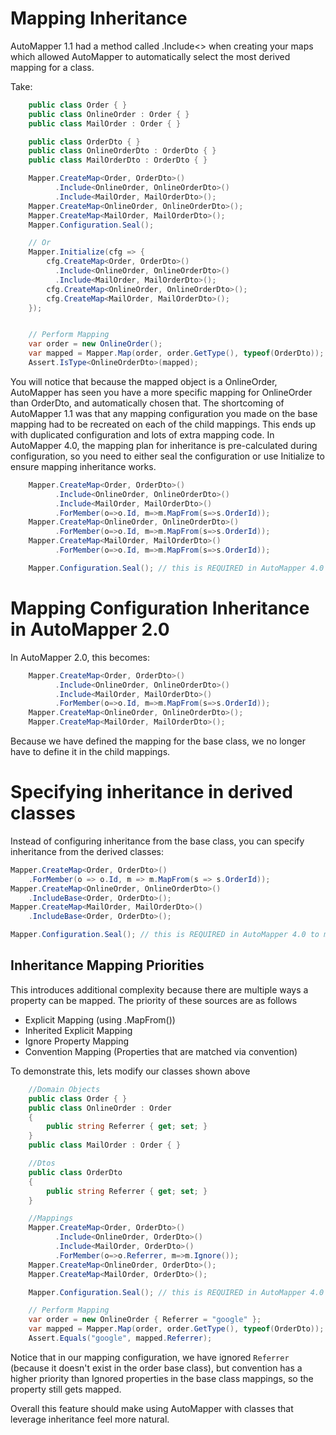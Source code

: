 # Mapping Inheritance
AutoMapper 1.1 had a method called .Include<> when creating your maps which allowed AutoMapper to automatically select the most derived mapping for a class.

Take:
```c#
    public class Order { }
    public class OnlineOrder : Order { }
    public class MailOrder : Order { }

    public class OrderDto { }
    public class OnlineOrderDto : OrderDto { }
    public class MailOrderDto : OrderDto { }

    Mapper.CreateMap<Order, OrderDto>()
          .Include<OnlineOrder, OnlineOrderDto>()
          .Include<MailOrder, MailOrderDto>();
    Mapper.CreateMap<OnlineOrder, OnlineOrderDto>();
    Mapper.CreateMap<MailOrder, MailOrderDto>();
    Mapper.Configuration.Seal();

    // Or
    Mapper.Initialize(cfg => {
        cfg.CreateMap<Order, OrderDto>()
          .Include<OnlineOrder, OnlineOrderDto>()
          .Include<MailOrder, MailOrderDto>();
        cfg.CreateMap<OnlineOrder, OnlineOrderDto>();
        cfg.CreateMap<MailOrder, MailOrderDto>();
    });


    // Perform Mapping
    var order = new OnlineOrder();
    var mapped = Mapper.Map(order, order.GetType(), typeof(OrderDto));
    Assert.IsType<OnlineOrderDto>(mapped);
```
You will notice that because the mapped object is a OnlineOrder, AutoMapper has seen you have a more specific mapping for OnlineOrder than OrderDto, and automatically chosen that.
The shortcoming of AutoMapper 1.1 was that any mapping configuration you made on the base mapping had to be recreated on each of the child mappings. This ends up with duplicated configuration and lots of extra mapping code.
In AutoMapper 4.0, the mapping plan for inheritance is pre-calculated during configuration, so you need to either seal the configuration or use Initialize to ensure mapping inheritance works.
```c#
    Mapper.CreateMap<Order, OrderDto>()
          .Include<OnlineOrder, OnlineOrderDto>()
          .Include<MailOrder, MailOrderDto>()
          .ForMember(o=>o.Id, m=>m.MapFrom(s=>s.OrderId));
    Mapper.CreateMap<OnlineOrder, OnlineOrderDto>()
          .ForMember(o=>o.Id, m=>m.MapFrom(s=>s.OrderId));
    Mapper.CreateMap<MailOrder, MailOrderDto>()
          .ForMember(o=>o.Id, m=>m.MapFrom(s=>s.OrderId));

    Mapper.Configuration.Seal(); // this is REQUIRED in AutoMapper 4.0 to make inheritance work
```
# Mapping Configuration Inheritance in AutoMapper 2.0
In AutoMapper 2.0, this becomes:
```c#
    Mapper.CreateMap<Order, OrderDto>()
          .Include<OnlineOrder, OnlineOrderDto>()
          .Include<MailOrder, MailOrderDto>()
          .ForMember(o=>o.Id, m=>m.MapFrom(s=>s.OrderId));
    Mapper.CreateMap<OnlineOrder, OnlineOrderDto>();
    Mapper.CreateMap<MailOrder, MailOrderDto>();
```
Because we have defined the mapping for the base class, we no longer have to define it in the child mappings.

# Specifying inheritance in derived classes
Instead of configuring inheritance from the base class, you can specify inheritance from the derived classes:
```c#
Mapper.CreateMap<Order, OrderDto>()
    .ForMember(o => o.Id, m => m.MapFrom(s => s.OrderId));
Mapper.CreateMap<OnlineOrder, OnlineOrderDto>()
    .IncludeBase<Order, OrderDto>();
Mapper.CreateMap<MailOrder, MailOrderDto>()
    .IncludeBase<Order, OrderDto>();

Mapper.Configuration.Seal(); // this is REQUIRED in AutoMapper 4.0 to make inheritance work
```
## Inheritance Mapping Priorities
This introduces additional complexity because there are multiple ways a property can be mapped. The priority of these sources are as follows

 - Explicit Mapping (using .MapFrom())
 - Inherited Explicit Mapping
 - Ignore Property Mapping
 - Convention Mapping (Properties that are matched via convention)

To demonstrate this, lets modify our classes shown above
```c#
    //Domain Objects
    public class Order { }
    public class OnlineOrder : Order 
    { 
        public string Referrer { get; set; }
    }
    public class MailOrder : Order { }

    //Dtos
    public class OrderDto
    {
        public string Referrer { get; set; }
    }

    //Mappings
    Mapper.CreateMap<Order, OrderDto>()
          .Include<OnlineOrder, OrderDto>()
          .Include<MailOrder, OrderDto>()
          .ForMember(o=>o.Referrer, m=>m.Ignore());
    Mapper.CreateMap<OnlineOrder, OrderDto>();
    Mapper.CreateMap<MailOrder, OrderDto>();

    Mapper.Configuration.Seal(); // this is REQUIRED in AutoMapper 4.0 to make inheritance work

    // Perform Mapping
    var order = new OnlineOrder { Referrer = "google" };
    var mapped = Mapper.Map(order, order.GetType(), typeof(OrderDto));
    Assert.Equals("google", mapped.Referrer);
```
Notice that in our mapping configuration, we have ignored `Referrer` (because it doesn't exist in the order base class), but convention has a higher priority than Ignored properties in the base class mappings, so the property still gets mapped.

Overall this feature should make using AutoMapper with classes that leverage inheritance feel more natural.